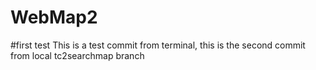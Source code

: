 # WebMap2
#first test
This is a test commit from terminal, this is the second commit from local tc2searchmap branch